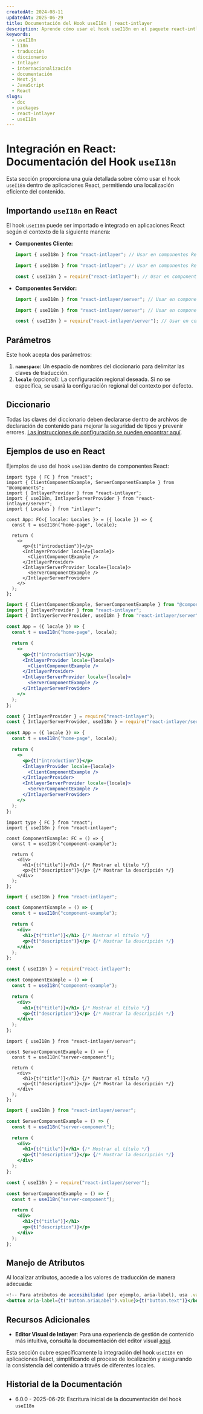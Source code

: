 ```yaml
---
createdAt: 2024-08-11
updatedAt: 2025-06-29
title: Documentación del Hook useI18n | react-intlayer
description: Aprende cómo usar el hook useI18n en el paquete react-intlayer
keywords:
  - useI18n
  - i18n
  - traducción
  - diccionario
  - Intlayer
  - internacionalización
  - documentación
  - Next.js
  - JavaScript
  - React
slugs:
  - doc
  - packages
  - react-intlayer
  - useI18n
---
```


# Integración en React: Documentación del Hook `useI18n`

Esta sección proporciona una guía detallada sobre cómo usar el hook `useI18n` dentro de aplicaciones React, permitiendo una localización eficiente del contenido.

## Importando `useI18n` en React

El hook `useI18n` puede ser importado e integrado en aplicaciones React según el contexto de la siguiente manera:

- **Componentes Cliente:**

  ```typescript codeFormat="typescript"
  import { useI18n } from "react-intlayer"; // Usar en componentes React del lado del cliente
  ```

  ```javascript codeFormat="esm"
  import { useI18n } from "react-intlayer"; // Usar en componentes React del lado del cliente
  ```

  ```javascript codeFormat="commonjs"
  const { useI18n } = require("react-intlayer"); // Usar en componentes React del lado del cliente
  ```

- **Componentes Servidor:**

  ```typescript codeFormat="commonjs"
  import { useI18n } from "react-intlayer/server"; // Usar en componentes React del lado del servidor
  ```

  ```javascript codeFormat="esm"
  import { useI18n } from "react-intlayer/server"; // Usar en componentes React del lado del servidor
  ```

  ```javascript codeFormat="commonjs"
  const { useI18n } = require("react-intlayer/server"); // Usar en componentes React del lado del servidor
  ```

## Parámetros

Este hook acepta dos parámetros:

1. **`namespace`**: Un espacio de nombres del diccionario para delimitar las claves de traducción.
2. **`locale`** (opcional): La configuración regional deseada. Si no se especifica, se usará la configuración regional del contexto por defecto.

## Diccionario

Todas las claves del diccionario deben declararse dentro de archivos de declaración de contenido para mejorar la seguridad de tipos y prevenir errores. [Las instrucciones de configuración se pueden encontrar aquí](https://github.com/aymericzip/intlayer/blob/main/docs/docs/es/dictionary/get_started.md).

## Ejemplos de uso en React

Ejemplos de uso del hook `useI18n` dentro de componentes React:

```tsx fileName="src/App.tsx" codeFormat="typescript"
import type { FC } from "react";
import { ClientComponentExample, ServerComponentExample } from "@components";
import { IntlayerProvider } from "react-intlayer";
import { useI18n, IntlayerServerProvider } from "react-intlayer/server";
import { Locales } from "intlayer";

const App: FC<{ locale: Locales }> = ({ locale }) => {
  const t = useI18n("home-page", locale);

  return (
    <>
      <p>{t("introduction")}</p>
      <IntlayerProvider locale={locale}>
        <ClientComponentExample />
      </IntlayerProvider>
      <IntlayerServerProvider locale={locale}>
        <ServerComponentExample />
      </IntlayerServerProvider>
    </>
  );
};
```

```jsx fileName="src/app.jsx" codeFormat="esm"
import { ClientComponentExample, ServerComponentExample } from "@components";
import { IntlayerProvider } from "react-intlayer";
import { IntlayerServerProvider, useI18n } from "react-intlayer/server";

const App = ({ locale }) => {
  const t = useI18n("home-page", locale);

  return (
    <>
      <p>{t("introduction")}</p>
      <IntlayerProvider locale={locale}>
        <ClientComponentExample />
      </IntlayerProvider>
      <IntlayerServerProvider locale={locale}>
        <ServerComponentExample />
      </IntlayerServerProvider>
    </>
  );
};
```

```jsx fileName="src/app.cjs" codeFormat="commonjs"
const { IntlayerProvider } = require("react-intlayer");
const { IntlayerServerProvider, useI18n } = require("react-intlayer/server");

const App = ({ locale }) => {
  const t = useI18n("home-page", locale);

  return (
    <>
      <p>{t("introduction")}</p>
      <IntlayerProvider locale={locale}>
        <ClientComponentExample />
      </IntlayerProvider>
      <IntlayerServerProvider locale={locale}>
        <ServerComponentExample />
      </IntlayerServerProvider>
    </>
  );
};
```

```tsx fileName="src/components/ComponentExample.tsx" codeFormat="typescript"
import type { FC } from "react";
import { useI18n } from "react-intlayer";

const ComponentExample: FC = () => {
  const t = useI18n("component-example");

  return (
    <div>
      <h1>{t("title")}</h1> {/* Mostrar el título */}
      <p>{t("description")}</p> {/* Mostrar la descripción */}
    </div>
  );
};
```

```jsx fileName="src/components/ComponentExample.jsx" codeFormat="esm"
import { useI18n } from "react-intlayer";

const ComponentExample = () => {
  const t = useI18n("component-example");

  return (
    <div>
      <h1>{t("title")}</h1> {/* Mostrar el título */}
      <p>{t("description")}</p> {/* Mostrar la descripción */}
    </div>
  );
};
```

```jsx fileName="src/components/ComponentExample.cjs" codeFormat="commonjs"
const { useI18n } = require("react-intlayer");

const ComponentExample = () => {
  const t = useI18n("component-example");

  return (
    <div>
      <h1>{t("title")}</h1> {/* Mostrar el título */}
      <p>{t("description")}</p> {/* Mostrar la descripción */}
    </div>
  );
};
```

```tsx fileName="src/components/ServerComponentExample.tsx" codeFormat="typescript"
import { useI18n } from "react-intlayer/server";

const ServerComponentExample = () => {
  const t = useI18n("server-component");

  return (
    <div>
      <h1>{t("title")}</h1> {/* Mostrar el título */}
      <p>{t("description")}</p> {/* Mostrar la descripción */}
    </div>
  );
};
```

```jsx fileName="src/components/ServerComponentExample.jsx" codeFormat="esm"
import { useI18n } from "react-intlayer/server";

const ServerComponentExample = () => {
  const t = useI18n("server-component");

  return (
    <div>
      <h1>{t("title")}</h1> {/* Mostrar el título */}
      <p>{t("description")}</p> {/* Mostrar la descripción */}
    </div>
  );
};
```

```jsx fileName="src/components/ServerComponentExample.cjs" codeFormat="commonjs"
const { useI18n } = require("react-intlayer/server");

const ServerComponentExample = () => {
  const t = useI18n("server-component");

  return (
    <div>
      <h1>{t("title")}</h1>
      <p>{t("description")}</p>
    </div>
  );
};
```

## Manejo de Atributos

Al localizar atributos, accede a los valores de traducción de manera adecuada:

```jsx
<!-- Para atributos de accesibilidad (por ejemplo, aria-label), usa .value ya que se requieren cadenas puras -->
<button aria-label={t("button.ariaLabel").value}>{t("button.text")}</button>
```

## Recursos Adicionales

- **Editor Visual de Intlayer**: Para una experiencia de gestión de contenido más intuitiva, consulta la documentación del editor visual [aquí](https://github.com/aymericzip/intlayer/blob/main/docs/docs/es/intlayer_visual_editor.md).

Esta sección cubre específicamente la integración del hook `useI18n` en aplicaciones React, simplificando el proceso de localización y asegurando la consistencia del contenido a través de diferentes locales.

## Historial de la Documentación

- 6.0.0 - 2025-06-29: Escritura inicial de la documentación del hook `useI18n`
